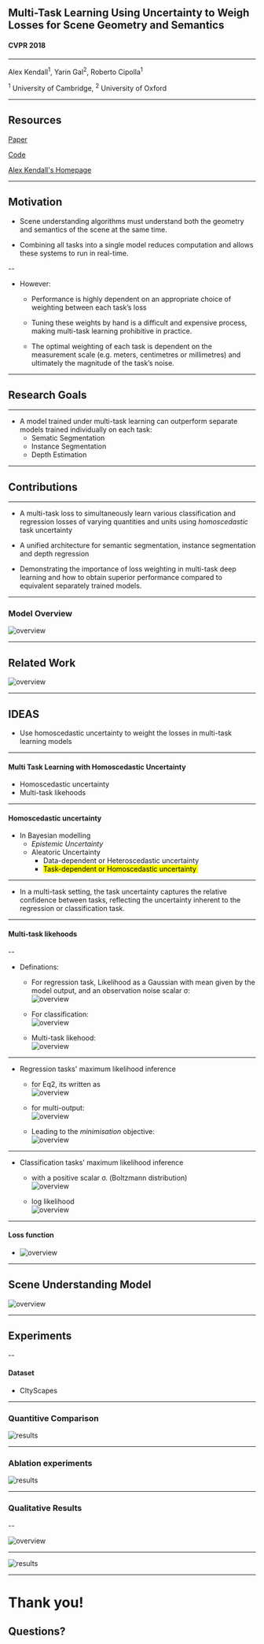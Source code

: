 
## Multi-Task Learning Using Uncertainty to Weigh Losses for Scene Geometry and Semantics

#### CVPR 2018

---

Alex Kendall<sup>1</sup>, Yarin Gal<sup>2</sup>, Roberto Cipolla<sup>1</sup>

<sup>1</sup> University of Cambridge, <sup>2</sup> University of Oxford

---

## Resources

[Paper](https://arxiv.org/pdf/1705.07115.pdf)

[Code](https://github.com/yaringal/multi-task-learning-example)

[Alex Kendall's Homepage](https://alexgkendall.com/research/)

---

##  Motivation

- Scene understanding algorithms must understand both the geometry and
semantics of the scene at the same time.

- Combining all tasks into a single model reduces computation and allows these systems to run in real-time.

--

- However:

  * Performance is highly dependent on an appropriate choice of weighting between each task’s loss

  * Tuning these weights by hand is a difficult and expensive process, making multi-task learning prohibitive in practice.
  
  * The optimal weighting of each task is dependent on the measurement scale (e.g. meters, centimetres or millimetres) and ultimately the magnitude of the task’s noise.

---

## Research Goals

---

- A model trained under multi-task learning can outperform separate models trained individually on each task:
  * Sematic Segmentation
  * Instance Segmentation
  * Depth Estimation

---

## Contributions

---

* A  multi-task loss to simultaneously learn various classification and regression losses of varying quantities and units using *homoscedastic* task uncertainty

* A unified architecture for semantic segmentation, instance segmentation and depth regression

* Demonstrating the importance of loss weighting in multi-task deep learning and how to obtain superior performance compared to equivalent separately trained models.

---

### Model Overview

![overview](assets/network.png)<!-- .element height="100%" width="100%" -->

---

## Related Work

![overview](assets/ablation.png)<!-- .element height="80%" width="80%" -->

---

## IDEAS

- Use homoscedastic uncertainty to weight the losses in multi-task learning models

---

#### Multi Task Learning with Homoscedastic Uncertainty

- Homoscedastic uncertainty
- Multi-task likehoods

---

#### Homoscedastic uncertainty

- In Bayesian modelling
  * *Epistemic Uncertainty*
  * Aleatoric Uncertainty
    * Data-dependent or  Heteroscedastic uncertainty
    * <mark>Task-dependent or Homoscedastic uncertainty </mark> 

---

- In a multi-task setting, the task uncertainty captures the relative confidence between tasks, reflecting the uncertainty inherent to the regression or classification task. 

---

#### Multi-task likehoods 

--

- Definations:
  - For regression task, Likelihood as a Gaussian with mean given by the model output, and an observation noise scalar σ:  
![overview](assets/eq2.png)<!-- .element height="65%" width="60%" -->

  - For classification:  
![overview](assets/eq3.png)<!-- .element height="70%" width="60%" -->

  - Multi-task likehood:  
![overview](assets/eq4.png)<!-- .element height="60%" width="60%" -->

---

- Regression tasks' maximum likelihood inference

  - for Eq2, its written as  
![overview](assets/eq5.png)<!-- .element height="50%" width="60%" -->

  - for multi-output:  
![overview](assets/eq6.png)<!-- .element height="50%" width="60%" -->

  - Leading to the *minimisation* objective:  
![overview](assets/eq7.png)<!-- .element height="60%" width="80%" -->

---

- Classification tasks' maximum likelihood inference

  - with a positive scalar σ. (Boltzmann distribution)  
![overview](assets/eq8.png)<!-- .element height="70%" width="60%" -->

  - log likelihood  
![overview](assets/eq9.png)<!-- .element height="25%" width="225%" -->

---

#### Loss function
- ![overview](assets/eq10.png)<!-- .element height="100%" width="100%" -->

---

## Scene Understanding Model

![overview](assets/instance_seg.png)<!-- .element height="10%" width="100%" -->

---

## Experiments

--

#### Dataset

- CItyScapes

---

### Quantitive Comparison

![results](assets/comparison.png)<!-- .element height="100%" width="100%" -->

---

### Ablation experiments

![results](assets/comparison_1.png)<!-- .element height="100%" width="100%" -->

---

### Qualitative Results

--

![overview](assets/occlusion.png)<!-- .element height="80%" width="80%" -->

---

![results](assets/results.png)<!-- .element height="90%" width="90%" -->

---

# Thank you! 
## Questions?